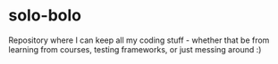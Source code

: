 # solo-bolo
Repository where I can keep all my coding stuff - whether that be from learning from courses, testing frameworks, or just messing around :)
